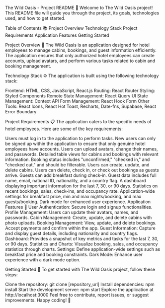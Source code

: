 The Wild Oasis - Project README 🌿
Welcome to The Wild Oasis project! This README file will guide you through the project, its goals, technologies used, and how to get started.

Table of Contents 📚
Project Overview
Technology Stack
Project Requirements
Application Features
Getting Started

Project Overview 🏨
The Wild Oasis is an application designed for hotel employees to manage cabins, bookings, and guest information efficiently. The application ensures that only authorized hotel employees can create accounts, upload avatars, and perform various tasks related to cabin and booking management.

Technology Stack ⚙️
The application is built using the following technology stack:

Frontend: HTML, CSS, JavaScript, React.js
Routing: React Router
Styling: Styled Components
Remote State Management: React Query
UI State Management: Context API
Form Management: React Hook Form
Other Tools: React Icons, React Hot Toast, Recharts, Date-fns, Supabase, React Error Boundary

Project Requirements 📋
The application caters to the specific needs of hotel employees. Here are some of the key requirements:

Users must log in to the application to perform tasks.
New users can only be signed up within the application to ensure that only genuine hotel employees have accounts.
Users can upload avatars, change their names, and passwords.
Detailed table views for cabins and bookings with relevant information.
Booking status includes "unconfirmed," "checked in," and "checked out," and should be filterable.
Users can create, update, and delete cabins.
Users can delete, check in, or check out bookings as guests arrive.
Guests can add breakfast during check-in.
Guest data includes full name, email, national ID, nationality, and a country flag.
A dashboard displaying important information for the last 7, 30, or 90 days.
Statistics on recent bookings, sales, check-ins, and occupancy rate.
Application-wide settings for breakfast price, min and max nights/booking, and max guests/booking.
Dark mode for enhanced user experience.
Application Features 🚀
User Authentication: Secure login and signup functionalities.
Profile Management: Users can update their avatars, names, and passwords.
Cabin Management: Create, update, and delete cabins with photo uploads.
Booking Management: View, update, and delete bookings. Accept payments and confirm within the app.
Guest Information: Capture and display guest details, including nationality and country flags.
Dashboard: Provides a snapshot of key metrics and tasks for the last 7, 30, or 90 days.
Statistics and Charts: Visualize booking, sales, and occupancy statistics through charts.
Settings: Define application-wide settings such as breakfast price and booking constraints.
Dark Mode: Enhance user experience with a dark mode option.

Getting Started 🚀
To get started with The Wild Oasis project, follow these steps:

Clone the repository: git clone [repository_url]
Install dependencies: npm install
Start the development server: npm start
Explore the application at http://localhost:3000
Feel free to contribute, report issues, or suggest improvements. Happy coding! 🌟

